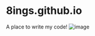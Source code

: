 # 8ings.github.io
A place to write my code!
![image]("http://img7.a.pcs.baidu.com/rest/2.0/pcs/thumbnail?method=generate&path=%2F%E6%88%91%E7%9A%84%E7%85%A7%E7%89%87%2F8ings-github.png&app_id=246327&width=740&height=490")
